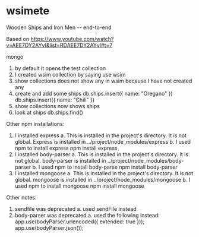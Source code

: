 # wsimete
Wooden Ships and Iron Men -- end-to-end

Based on https://www.youtube.com/watch?v=AEE7DY2AYvI&list=RDAEE7DY2AYvI#t=7

mongo
  1. by default it opens the test collection
  2. I created wsim collection by saying
     use wsim
  3. show collections
     does not show any in wsim because I have not created any
  4. create and add some ships
     db.ships.insert({ name: "Oregano" })
     db.ships.insert({ name: "Chili" })
  5. show collections
     now shows ships
  6. look at ships
     db.ships.find()

Other npm installations:
1. I installed express
   a. This is installed in the project's directory.  It is not global.
      Express is installed in ../project/node_modules/express
   b. I used npm to install express
      npm install express
2. I installed body-parser
   a. This is installed in the project's directory.  It is not global.
      body-parser is installed in ../project/node_modules/body-parser
   b. I used npm to install body-parse
      npm install body-parser
3. I installed mongoose
   a. This is installed in the project's directory.  It is not global.
      mongoose is installed in ../project/node_modules/mongoose
   b. I used npm to install mongoose
      npm install mongoose

Other notes:
1. sendfile was deprecated
   a. used sendFile instead
2. body-parser was deprecated
   a. used the following instead:
      app.use(bodyParser.urlencoded({
        extended: true
      }));
      app.use(bodyParser.json());